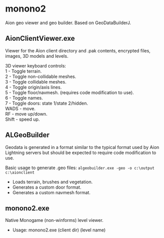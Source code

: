 # monono2
Aion geo viewer and geo builder.
Based on GeoDataBuilderJ.

## AionClientViewer.exe
Viewer for the Aion client directory and .pak contents, encrypted files, images, 3D models and levels.

3D viewer keyboard controls:<br>
1 - Toggle terrain.<br>
2 - Toggle non-collidable meshes.<br>
3 - Toggle collidable meshes.<br>
4 - Toggle origin/axis lines.<br>
5 - Toggle floor/navmesh. (requires code modification to use).<br>
6 - Toggle names.<br>
7 - Toggle doors: state 1/state 2/hidden.<br>
WADS - move.<br>
RF - move up/down.<br>
Shift - speed up.<br>

## ALGeoBuilder
Geodata is generated in a format similar to the typical format used by Aion Lightning servers
but should be expected to require code modification to use.

Basic usage to generate .geo files: `algeobuilder.exe -geo -o c:\output c:\aionclient`

- Loads terrain, brushes and vegetation.
- Generates a custom door format.
- Generates a custom navmesh format.

## monono2.exe
Native Monogame (non-winforms) level viewer.<br>
- Usage: monono2.exe (client dir) (level name)
